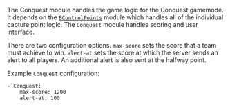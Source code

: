 The Conquest module handles the game logic for the Conquest gamemode. It depends on the [`BControlPoints`](BControlPoints.md) module which handles all of the individual capture point logic. The `Conquest` module handles scoring and user interface.

There are two configuration options. `max-score` sets the score that a team must achieve to win. `alert-at` sets the score at which the server sends an alert to all players. An additional alert is also sent at the halfway point.

Example `Conquest` configuration:

```
- Conquest:
    max-score: 1200
    alert-at: 100
```
